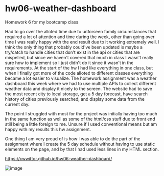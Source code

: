 # hw06-weather-dashboard

Homework 6 for my bootcamp class

Had to go over the alloted time due to unforseen family circumstances that required a lot of attention and time during the week, other than going over time I was really happy with the end result due to it working extremely well. I think the only thing that probably could've been updated is maybe a try/catch to handle cities that don't exist in the api or cities that are mispelled, but since we haven't covered that much in class I wasn't really sure how to implement so I just didn't do it since it wasn't in the requirements. At the start of the hw I had like everything in one class, but when I finally got more of the code alloted to different classes everything became a lot easier to visualize. The homework assignment was a weather dashboard this week where we had to use multiple APIs to collect different weather data and display it nicely to the screen. The website had to save the most recent city to local storage, get a 5 day forecast, have search history of cities previously searched, and display some data from the current day.

The point I struggled with most for the project was initially having too much in the same function as well as some of the html/css stuff due to front end still being a little foreign to me. Unsure if I used conventional means but am happy with my results this hw assignment.

One thing I am very proud of is how I was able to do the part of the assignment where I create the 5 day schedule without having to use static elements on the page, and by that I had used less lines in my HTML section.

https://cwwittor.github.io/hw06-weather-dashboard/

![image](https://i.imgur.com/JF66fG7.png)